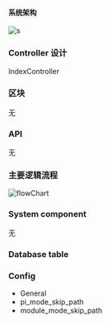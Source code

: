 #### 系统架构
![s](https://f.cloud.github.com/assets/2087436/753391/bd4deeda-e566-11e2-8daf-a5787c8ccbb7.png)
### Controller 设计
IndexController
### 区块
无
### API
无
### 主要逻辑流程
![flowChart](https://f.cloud.github.com/assets/2087436/753390/bd4e9c4a-e566-11e2-937e-178f04a823f2.png)

### System component
无
### Database table
### Config
* General
 * pi_mode_skip_path
 * module_mode_skip_path